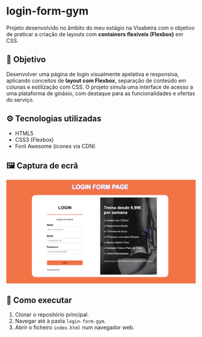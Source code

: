 # login-form-gym

Projeto desenvolvido no âmbito do meu estágio na Visabeira com o objetivo de praticar a criação de layouts com **containers flexíveis (Flexbox)** em CSS.

## 🧠 Objetivo

Desenvolver uma página de login visualmente apelativa e responsiva, aplicando conceitos de **layout com Flexbox**, separação de conteúdo em colunas e estilização com CSS. O projeto simula uma interface de acesso a uma plataforma de ginásio, com destaque para as funcionalidades e ofertas do serviço.

## ⚙️ Tecnologias utilizadas

- HTML5
- CSS3 (Flexbox)
- Font Awesome (ícones via CDN)

## 🖼️ Captura de ecrã

![Screenshot do formulário de login](./screenshot-login.png)

## 🚀 Como executar

1. Clonar o repositório principal.
2. Navegar até à pasta `login-form-gym`.
3. Abrir o ficheiro `index.html` num navegador web.
